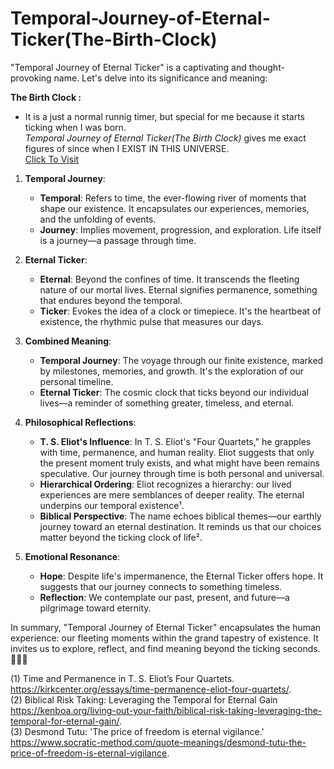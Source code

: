 # Temporal-Journey-of-Eternal-Ticker(The-Birth-Clock)
"Temporal Journey of Eternal Ticker" is a captivating and thought-provoking name. Let's delve into its significance and meaning:

**The Birth Clock :**
- It is a just a normal runnig timer, but special for me because it starts ticking when I was born.<br>
<i>Temporal Journey of Eternal Ticker(The Birth Clock)</i> gives me exact figures of since when I EXIST IN THIS UNIVERSE.   
<a href="https://djartimus.github.io/The-Birth-Clock/">Click To Visit</a>
1. **Temporal Journey**:
   - **Temporal**: Refers to time, the ever-flowing river of moments that shape our existence. It encapsulates our experiences, memories, and the unfolding of events.
   - **Journey**: Implies movement, progression, and exploration. Life itself is a journey—a passage through time.

2. **Eternal Ticker**:
   - **Eternal**: Beyond the confines of time. It transcends the fleeting nature of our mortal lives. Eternal signifies permanence, something that endures beyond the temporal.
   - **Ticker**: Evokes the idea of a clock or timepiece. It's the heartbeat of existence, the rhythmic pulse that measures our days.

3. **Combined Meaning**:
   - **Temporal Journey**: The voyage through our finite existence, marked by milestones, memories, and growth. It's the exploration of our personal timeline.
   - **Eternal Ticker**: The cosmic clock that ticks beyond our individual lives—a reminder of something greater, timeless, and eternal.

4. **Philosophical Reflections**:
   - **T. S. Eliot's Influence**: In T. S. Eliot's "Four Quartets," he grapples with time, permanence, and human reality. Eliot suggests that only the present moment truly exists, and what might have been remains speculative. Our journey through time is both personal and universal.
   - **Hierarchical Ordering**: Eliot recognizes a hierarchy: our lived experiences are mere semblances of deeper reality. The eternal underpins our temporal existence¹.
   - **Biblical Perspective**: The name echoes biblical themes—our earthly journey toward an eternal destination. It reminds us that our choices matter beyond the ticking clock of life².

5. **Emotional Resonance**:
   - **Hope**: Despite life's impermanence, the Eternal Ticker offers hope. It suggests that our journey connects to something timeless.
   - **Reflection**: We contemplate our past, present, and future—a pilgrimage toward eternity.

In summary, "Temporal Journey of Eternal Ticker" encapsulates the human experience: our fleeting moments within the grand tapestry of existence. It invites us to explore, reflect, and find meaning beyond the ticking seconds. 🌟⏰✨

(1) Time and Permanence in T. S. Eliot’s Four Quartets. https://kirkcenter.org/essays/time-permanence-eliot-four-quartets/.
<br>(2) Biblical Risk Taking: Leveraging the Temporal for Eternal Gain https://kenboa.org/living-out-your-faith/biblical-risk-taking-leveraging-the-temporal-for-eternal-gain/.
<br>(3) Desmond Tutu: 'The price of freedom is eternal vigilance.' https://www.socratic-method.com/quote-meanings/desmond-tutu-the-price-of-freedom-is-eternal-vigilance.
